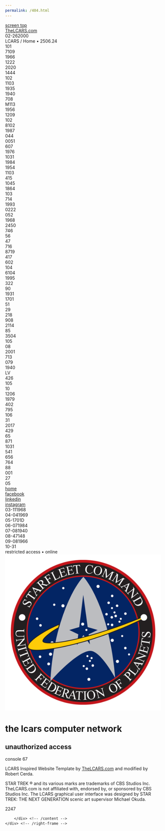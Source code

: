 ```yaml
---
permalink: /404.html
---
```

<!DOCTYPE html>
<html>
<head>
<title>RobCARS</title>
<meta name="description" content="RobCARS">
<meta name="keywords" content="LCARS, Website, Template, HTML, CSS, Star Trek">
<meta name="viewport" content="width=device-width, initial-scale=1.0">
<meta name="format-detection" content="telephone=no">
<meta name="format-detection" content="date=no">
<link rel="stylesheet" type="text/css" href="stylesheets/lcars-red-alert">
<link rel="preconnect" href="https://fonts.googleapis.com">
<link rel="preconnect" href="https://fonts.gstatic.com" crossorigin>
<link href="https://fonts.googleapis.com/css2?family=Antonio:wght@400;700&display=swap" rel="stylesheet">
<script src="https://ajax.googleapis.com/ajax/libs/jquery/3.6.0/jquery.min.js"></script>
<link rel="icon" type="image/png" href="favicon.ico">
<!-- <audio loop autoplay><source src="sounds/background/tng_bridge_1.mp3" type="audio/mpeg"></audio> -->
</head>
<body>
<div class="wrap">
	<div class="scroll-top">
		<a id="scroll-top" href=""><span class="hop">screen</span> top</a>
	</div>
	<div class="left-frame-top">
		<div class="panel-1"><a href="https://www.thelcars.com"><span class="hop">The</span>LCARS<span class="hop">.com</span></a></div>
		<div class="panel-2">02<span class="hop">-262000</span></div>
	</div>
	<div class="right-frame-top">
		<div class="banner">
			LCARS / Home &#149; 2506.24</div>
					<div class="data-cascade-button-group">
				<div class="cascade-wrapper">
					<div class="data-cascade">
						<div class="row-1"><div class="dc1">101</div><div class="dc2">7109</div><div class="dc3">1966</div><div class="dc4">1222</div><div class="dc5">2020</div><div class="dc6">1444</div><div class="dc7">102</div><div class="dc8">1103</div><div class="dc9">1935</div><div class="dc10">1940</div><div class="dc11">708</div><div class="dc12">M113</div><div class="dc13">1956</div><div class="dc14">1209</div></div><div class="row-2"><div class="dc1">102</div><div class="dc2">8102</div><div class="dc3">1987</div><div class="dc4">044</div><div class="dc5">0051</div><div class="dc6">607</div><div class="dc7">1976</div><div class="dc8">1031</div><div class="dc9">1984</div><div class="dc10">1954</div><div class="dc11">1103</div><div class="dc12">415</div><div class="dc13">1045</div><div class="dc14">1864</div></div><div class="row-3"><div class="dc1">103</div><div class="dc2">714</div><div class="dc3">1993</div><div class="dc4">0222</div><div class="dc5">052</div><div class="dc6">1968</div><div class="dc7">2450</div><div class="dc8">746</div><div class="dc9">56</div><div class="dc10">47</div><div class="dc11">716</div><div class="dc12">8719</div><div class="dc13">417</div><div class="dc14">602</div></div><div class="row-4"><div class="dc1">104</div><div class="dc2">6104</div><div class="dc3">1995</div><div class="dc4">322</div><div class="dc5">90</div><div class="dc6">1931</div><div class="dc7">1701</div><div class="dc8">51</div><div class="dc9">29</div><div class="dc10">218</div><div class="dc11">908</div><div class="dc12">2114</div><div class="dc13">85</div><div class="dc14">3504</div></div><div class="row-5"><div class="dc1">105</div><div class="dc2">08</div><div class="dc3">2001</div><div class="dc4">713</div><div class="dc5">079</div><div class="dc6">1940</div><div class="dc7">LV</div><div class="dc8">426</div><div class="dc9">105</div><div class="dc10">10</div><div class="dc11">1206</div><div class="dc12">1979</div><div class="dc13">402</div><div class="dc14">795</div></div><div class="row-6"><div class="dc1">106</div><div class="dc2">31</div><div class="dc3">2017</div><div class="dc4">429</div><div class="dc5">65</div><div class="dc6">871</div><div class="dc7">1031</div><div class="dc8">541</div><div class="dc9">656</div><div class="dc10">764</div><div class="dc11">88</div><div class="dc12">001</div><div class="dc13">27</div><div class="dc14">05</div></div>
					</div> 
				</div> <!-- /cascade-wrapper -->
				<div class="button-col">
					<div class="button" id="top-left"><a href="https://robert0x43.github.io/">home</a></div>
					<div class="button" id="bottom-left"><a href="https://www.facebook.com/robert.cerda.067">facebook</a></div>
				</div>
				<div class="button-col">
					<div class="button" id="top-right"><a href="https://www.linkedin.com/in/robert-cerda-442b5a1aa/">linkedin</a></div>
					<div class="button" id="bottom-right"><a href="https://www.instagram.com/robertcerda/">instagram</a></div>
				</div>
			</div> <!-- /data-cascade-button-group -->
		<div class="top-corner-bg">
			<div class="top-corner"></div>
		</div>
		<div class="bar-panel">
		<div class="bar-1"></div>
		<div class="bar-2"></div>
		<div class="bar-3"></div>
		<div class="bar-4"></div>
		<div class="bar-5"></div>
		</div>
	</div> <!-- /left-frame-top -->
</div> <!-- /wrap -->
<div class="wrap" id="gap">
	<div class="left-frame">
		<div>
			<div class="panel-3">03<span class="hop">-111968</span></div>
<!--                 <div class="sidebar-buttons">
                    <a href="personnel.html" class="almond">personnel</a>
                    <a href="images/rickroll.gif" class="african-violet"></a>
                </div> -->
            <div class="panel-4">04<span class="hop">-041969</span></div>
			<div class="panel-5">05<span class="hop">-1701D</span></div>
			<div class="panel-6">06<span class="hop">-071984</span></div>
			<div class="panel-7">07<span class="hop">-081940</span></div>
			<div class="panel-8">08<span class="hop">-47148</span></div>
			<div class="panel-9">09<span class="hop">-081966</span></div>
		</div>
		<div>
			<div class="panel-10">10<span class="hop">-31</span></div>
		</div>
	</div>
	<div class="right-frame">
		<div class="bar-panel">
		<div class="bar-6"></div>
		<div class="bar-7"></div>
		<div class="bar-8"></div>
		<div class="bar-9"></div>
		<div class="bar-10"></div>
		</div>
		<div class="corner-bg">
			<div class="corner"></div>
		</div>
		<div class="content">
            <!-- <div class="buttons">
                <a href="personnel.html" class="almond">personnel</a>
                <a href="images/rickroll.gif" class="blink"></a>
                <a href="images/rickroll.gif"></a>
                <a href="images/rickroll.gif"></a>
                <a href="images/rickroll.gif" class="blink"></a>
              </div> -->
<div class="lcars-text-bar the-end">
    <span class="go-gold">restricted access &#149; online</span>
</div>
<img src="images/starfleet-logo.png" class="pics">
<h1 class="go-center go-gold">the lcars computer network</h1>
<h2 class="go-center go-bluey">unauthorized access</h2>
<div class="lcars-text-bar">
    <span class="go-gold">console 67</span>
  </div>
<footer>
	<div class="footer-inside">
		<div class="footer-text">
			<p>LCARS Inspired Website Template by <a href="https://www.thelcars.com">TheLCARS.com</a> and modified by Robert Cerda.</p>
			<p>STAR TREK &#174; and its various marks are trademarks of CBS Studios Inc. TheLCARS.com is not affiliated with, endorsed by, or sponsored by CBS Studios Inc. The LCARS graphical user interface was designed by STAR TREK: THE NEXT GENERATION scenic art supervisor Michael Okuda.</p>
		</div>
	</div>
	<div class="footer-panel">
		<span class="hop">22</span>47
	</div>
</footer>
<script type="text/javascript" src="https://d700mbxo45lbr.cloudfront.net/lcars/lcars.js"></script>
			
		</div> <!-- /content -->
	</div> <!-- /right-frame -->
</div> <!-- /wrap -->
</body>
</html>
